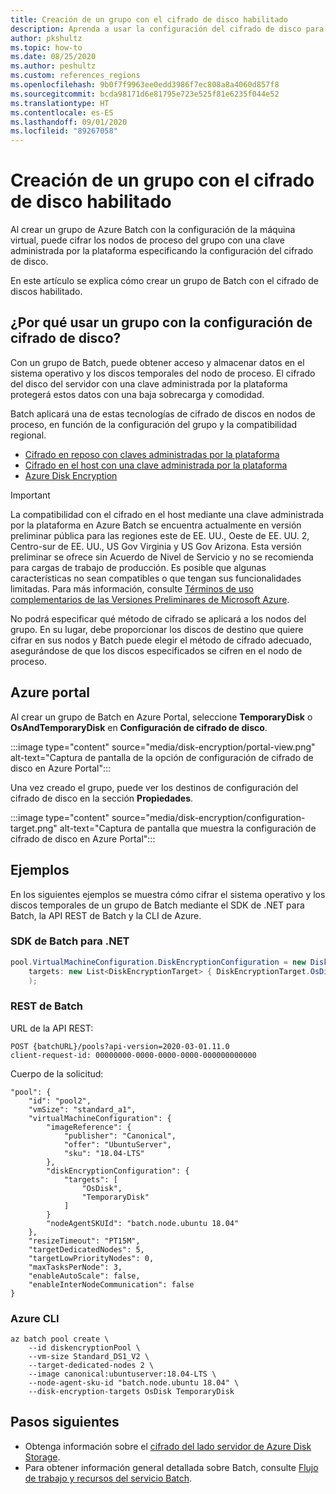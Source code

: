```yaml
---
title: Creación de un grupo con el cifrado de disco habilitado
description: Aprenda a usar la configuración del cifrado de disco para cifrar los nodos con una clave administrada por la plataforma.
author: pkshultz
ms.topic: how-to
ms.date: 08/25/2020
ms.author: peshultz
ms.custom: references_regions
ms.openlocfilehash: 9b0f7f9963ee0edd3986f7ec808a8a4060d857f8
ms.sourcegitcommit: bcda98171d6e81795e723e525f81e6235f044e52
ms.translationtype: HT
ms.contentlocale: es-ES
ms.lasthandoff: 09/01/2020
ms.locfileid: "89267058"
---
```

# <a name="create-a-pool-with-disk-encryption-enabled"></a>Creación de un grupo con el cifrado de disco habilitado

Al crear un grupo de Azure Batch con la configuración de la máquina virtual, puede cifrar los nodos de proceso del grupo con una clave administrada por la plataforma especificando la configuración del cifrado de disco.

En este artículo se explica cómo crear un grupo de Batch con el cifrado de discos habilitado.

## <a name="why-use-a-pool-with-disk-encryption-configuration"></a>¿Por qué usar un grupo con la configuración de cifrado de disco?

Con un grupo de Batch, puede obtener acceso y almacenar datos en el sistema operativo y los discos temporales del nodo de proceso. El cifrado del disco del servidor con una clave administrada por la plataforma protegerá estos datos con una baja sobrecarga y comodidad.  

Batch aplicará una de estas tecnologías de cifrado de discos en nodos de proceso, en función de la configuración del grupo y la compatibilidad regional.

- [Cifrado en reposo con claves administradas por la plataforma](../virtual-machines/windows/disk-encryption.md#platform-managed-keys)
- [Cifrado en el host con una clave administrada por la plataforma](../virtual-machines/windows/disk-encryption.md#encryption-at-host---end-to-end-encryption-for-your-vm-data)
- [Azure Disk Encryption](../security/fundamentals/azure-disk-encryption-vms-vmss.md)

> [!IMPORTANT]
> La compatibilidad con el cifrado en el host mediante una clave administrada por la plataforma en Azure Batch se encuentra actualmente en versión preliminar pública para las regiones este de EE. UU., Oeste de EE. UU. 2, Centro-sur de EE. UU., US Gov Virginia y US Gov Arizona.
> Esta versión preliminar se ofrece sin Acuerdo de Nivel de Servicio y no se recomienda para cargas de trabajo de producción. Es posible que algunas características no sean compatibles o que tengan sus funcionalidades limitadas.
> Para más información, consulte [Términos de uso complementarios de las Versiones Preliminares de Microsoft Azure](https://azure.microsoft.com/support/legal/preview-supplemental-terms/).

No podrá especificar qué método de cifrado se aplicará a los nodos del grupo. En su lugar, debe proporcionar los discos de destino que quiere cifrar en sus nodos y Batch puede elegir el método de cifrado adecuado, asegurándose de que los discos especificados se cifren en el nodo de proceso.
 
## <a name="azure-portal"></a>Azure portal 

Al crear un grupo de Batch en Azure Portal, seleccione **TemporaryDisk** o **OsAndTemporaryDisk** en **Configuración de cifrado de disco**.

:::image type="content" source="media/disk-encryption/portal-view.png" alt-text="Captura de pantalla de la opción de configuración de cifrado de disco en Azure Portal":::

Una vez creado el grupo, puede ver los destinos de configuración del cifrado de disco en la sección **Propiedades**.

:::image type="content" source="media/disk-encryption/configuration-target.png" alt-text="Captura de pantalla que muestra la configuración de cifrado de disco en Azure Portal":::

## <a name="examples"></a>Ejemplos

En los siguientes ejemplos se muestra cómo cifrar el sistema operativo y los discos temporales de un grupo de Batch mediante el SDK de .NET para Batch, la API REST de Batch y la CLI de Azure.

### <a name="batch-net-sdk"></a>SDK de Batch para .NET

```csharp
pool.VirtualMachineConfiguration.DiskEncryptionConfiguration = new DiskEncryptionConfiguration(
    targets: new List<DiskEncryptionTarget> { DiskEncryptionTarget.OsDisk, DiskEncryptionTarget.TemporaryDisk }
    );
```

### <a name="batch-rest-api"></a>REST de Batch

URL de la API REST:
```
POST {batchURL}/pools?api-version=2020-03-01.11.0
client-request-id: 00000000-0000-0000-0000-000000000000
```
Cuerpo de la solicitud:
```
"pool": {
    "id": "pool2",
    "vmSize": "standard_a1",
    "virtualMachineConfiguration": {
        "imageReference": {
            "publisher": "Canonical",
            "offer": "UbuntuServer",
            "sku": "18.04-LTS"
        },
        "diskEncryptionConfiguration": {
            "targets": [
                "OsDisk",
                "TemporaryDisk"
            ]
        }
        "nodeAgentSKUId": "batch.node.ubuntu 18.04"
    },
    "resizeTimeout": "PT15M",
    "targetDedicatedNodes": 5,
    "targetLowPriorityNodes": 0,
    "maxTasksPerNode": 3,
    "enableAutoScale": false,
    "enableInterNodeCommunication": false
}
```

### <a name="azure-cli"></a>Azure CLI

```azurecli-interactive
az batch pool create \
    --id diskencryptionPool \
    --vm-size Standard_DS1_V2 \
    --target-dedicated-nodes 2 \
    --image canonical:ubuntuserver:18.04-LTS \
    --node-agent-sku-id "batch.node.ubuntu 18.04" \
    --disk-encryption-targets OsDisk TemporaryDisk
```

## <a name="next-steps"></a>Pasos siguientes

- Obtenga información sobre el [cifrado del lado servidor de Azure Disk Storage](../virtual-machines/windows/disk-encryption.md).
- Para obtener información general detallada sobre Batch, consulte [Flujo de trabajo y recursos del servicio Batch](batch-service-workflow-features.md).
